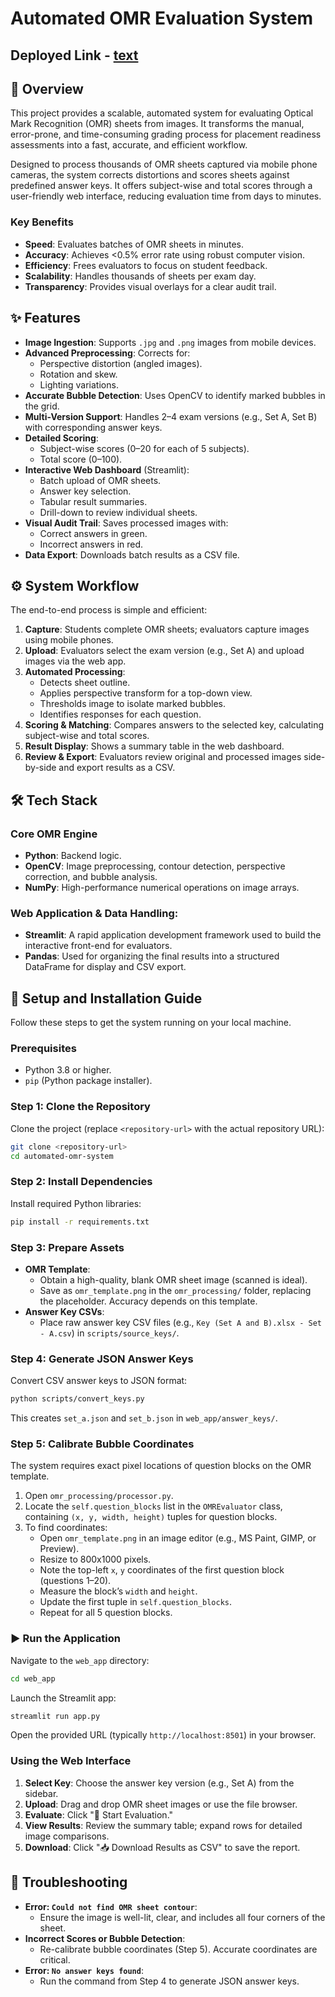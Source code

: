 # Automated OMR Evaluation System

## Deployed Link - [text](https://automated-omr-system-ifl.streamlit.app/)
## 📝 Overview
This project provides a scalable, automated system for evaluating Optical Mark Recognition (OMR) sheets from images. It transforms the manual, error-prone, and time-consuming grading process for placement readiness assessments into a fast, accurate, and efficient workflow.

Designed to process thousands of OMR sheets captured via mobile phone cameras, the system corrects distortions and scores sheets against predefined answer keys. It offers subject-wise and total scores through a user-friendly web interface, reducing evaluation time from days to minutes.

### Key Benefits
- **Speed**: Evaluates batches of OMR sheets in minutes.
- **Accuracy**: Achieves <0.5% error rate using robust computer vision.
- **Efficiency**: Frees evaluators to focus on student feedback.
- **Scalability**: Handles thousands of sheets per exam day.
- **Transparency**: Provides visual overlays for a clear audit trail.

## ✨ Features
- **Image Ingestion**: Supports `.jpg` and `.png` images from mobile devices.
- **Advanced Preprocessing**: Corrects for:
  - Perspective distortion (angled images).
  - Rotation and skew.
  - Lighting variations.
- **Accurate Bubble Detection**: Uses OpenCV to identify marked bubbles in the grid.
- **Multi-Version Support**: Handles 2–4 exam versions (e.g., Set A, Set B) with corresponding answer keys.
- **Detailed Scoring**:
  - Subject-wise scores (0–20 for each of 5 subjects).
  - Total score (0–100).
- **Interactive Web Dashboard** (Streamlit):
  - Batch upload of OMR sheets.
  - Answer key selection.
  - Tabular result summaries.
  - Drill-down to review individual sheets.
- **Visual Audit Trail**: Saves processed images with:
  - Correct answers in green.
  - Incorrect answers in red.
- **Data Export**: Downloads batch results as a CSV file.

## ⚙️ System Workflow
The end-to-end process is simple and efficient:

1. **Capture**: Students complete OMR sheets; evaluators capture images using mobile phones.
2. **Upload**: Evaluators select the exam version (e.g., Set A) and upload images via the web app.
3. **Automated Processing**:
   - Detects sheet outline.
   - Applies perspective transform for a top-down view.
   - Thresholds image to isolate marked bubbles.
   - Identifies responses for each question.
4. **Scoring & Matching**: Compares answers to the selected key, calculating subject-wise and total scores.
5. **Result Display**: Shows a summary table in the web dashboard.
6. **Review & Export**: Evaluators review original and processed images side-by-side and export results as a CSV.

## 🛠️ Tech Stack
### Core OMR Engine
- **Python**: Backend logic.
- **OpenCV**: Image preprocessing, contour detection, perspective correction, and bubble analysis.
- **NumPy**: High-performance numerical operations on image arrays.

### Web Application & Data Handling:
- **Streamlit**: A rapid application development framework used to build the interactive front-end for evaluators.
- **Pandas**: Used for organizing the final results into a structured DataFrame for display and CSV export.

## 🚀 Setup and Installation Guide
Follow these steps to get the system running on your local machine.

### Prerequisites
- Python 3.8 or higher.
- `pip` (Python package installer).

### Step 1: Clone the Repository
Clone the project (replace `<repository-url>` with the actual repository URL):

```bash
git clone <repository-url>
cd automated-omr-system
```

### Step 2: Install Dependencies
Install required Python libraries:

```bash
pip install -r requirements.txt
```

### Step 3: Prepare Assets
- **OMR Template**:
  - Obtain a high-quality, blank OMR sheet image (scanned is ideal).
  - Save as `omr_template.png` in the `omr_processing/` folder, replacing the placeholder. Accuracy depends on this template.
- **Answer Key CSVs**:
  - Place raw answer key CSV files (e.g., `Key (Set A and B).xlsx - Set - A.csv`) in `scripts/source_keys/`.

### Step 4: Generate JSON Answer Keys
Convert CSV answer keys to JSON format:

```bash
python scripts/convert_keys.py
```

This creates `set_a.json` and `set_b.json` in `web_app/answer_keys/`.

### Step 5: Calibrate Bubble Coordinates
The system requires exact pixel locations of question blocks on the OMR template.

1. Open `omr_processing/processor.py`.
2. Locate the `self.question_blocks` list in the `OMREvaluator` class, containing `(x, y, width, height)` tuples for question blocks.
3. To find coordinates:
   - Open `omr_template.png` in an image editor (e.g., MS Paint, GIMP, or Preview).
   - Resize to 800x1000 pixels.
   - Note the top-left `x`, `y` coordinates of the first question block (questions 1–20).
   - Measure the block’s `width` and `height`.
   - Update the first tuple in `self.question_blocks`.
   - Repeat for all 5 question blocks.

### ▶️ Run the Application
Navigate to the `web_app` directory:

```bash
cd web_app
```

Launch the Streamlit app:

```bash
streamlit run app.py
```

Open the provided URL (typically `http://localhost:8501`) in your browser.

### Using the Web Interface
1. **Select Key**: Choose the answer key version (e.g., Set A) from the sidebar.
2. **Upload**: Drag and drop OMR sheet images or use the file browser.
3. **Evaluate**: Click "🚀 Start Evaluation."
4. **View Results**: Review the summary table; expand rows for detailed image comparisons.
5. **Download**: Click "📥 Download Results as CSV" to save the report.

## 🤔 Troubleshooting
- **Error: `Could not find OMR sheet contour`**:
  - Ensure the image is well-lit, clear, and includes all four corners of the sheet.
- **Incorrect Scores or Bubble Detection**:
  - Re-calibrate bubble coordinates (Step 5). Accurate coordinates are critical.
- **Error: `No answer keys found`**:
  - Run the command from Step 4 to generate JSON answer keys.